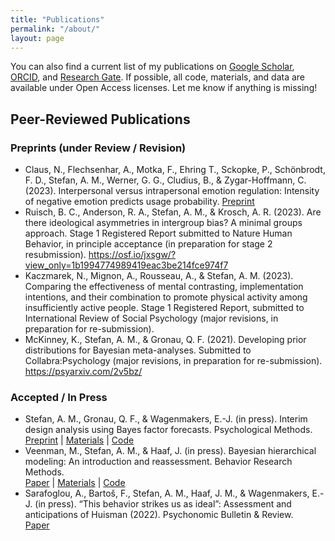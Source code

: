```yaml
---
title: "Publications"
permalink: "/about/"
layout: page
---
```


You can also find a current list of my publications on [Google Scholar](https://scholar.google.de/citations?user=5w0yig0AAAAJ&hl=de), [ORCID](https://orcid.org/0000-0003-3382-4746), and [Research Gate](https://www.researchgate.net/profile/Angelika-Stefan). If possible, all code, materials, and data are available under Open Access licenses. Let me know if anything is missing! 

## Peer-Reviewed Publications

### Preprints (under Review / Revision)

-  Claus, N., Flechsenhar, A., Motka, F., Ehring T., Sckopke, P., Schönbrodt, F. D., Stefan, A. M., Werner, G. G., Cludius, B., & Zygar-Hoffmann, C. (2023). Interpersonal versus intrapersonal emotion regulation: Intensity of negative emotion predicts usage probability.
[Preprint]()
-  Ruisch, B. C., Anderson, R. A., Stefan, A. M., & Krosch, A. R. (2023). Are there ideological asymmetries in intergroup bias? A minimal groups approach. Stage 1 Registered Report submitted to Nature Human Behavior, in principle acceptance (in preparation for stage 2 resubmission). https://osf.io/jxsgw/?view_only=1b1994774989419eac3be214fce974f7 
-  Kaczmarek, N., Mignon, A., Rousseau, A., & Stefan, A. M. (2023). Comparing the effectiveness of mental contrasting, implementation intentions, and their combination to promote physical activity among insufficiently active people. Stage 1 Registered Report, submitted to International Review of Social Psychology (major revisions, in preparation for re-submission).
-  McKinney, K., Stefan, A. M., & Gronau, Q. F. (2021). Developing prior distributions for Bayesian meta-analyses. Submitted to Collabra:Psychology (major revisions, in preparation for re-submission). https://psyarxiv.com/2v5bz/ 


### Accepted / In Press

- Stefan, A. M., Gronau, Q. F., & Wagenmakers, E.-J. (in press). Interim design analysis using Bayes factor forecasts. Psychological Methods.  
[Preprint](https://psyarxiv.com/9sazk) | [Materials](https://osf.io/xh2ep/) | [Code](https://github.com/astefan1/forecastBF)
- Veenman, M., Stefan, A. M., & Haaf, J. (in press). Bayesian hierarchical modeling: An introduction and reassessment. Behavior Research Methods.  
[Paper](https://doi.org/10.3758/s13428-023-02204-3) | [Materials](https://osf.io/cn73e/) | [Code](https://github.com/MyrtheV/Bayesian-Hierarchical-Modelling-An-Introduction-and-Reassessment/tree/main)
- Sarafoglou, A., Bartoš, F., Stefan, A. M., Haaf, J. M., & Wagenmakers, E.-J. (in press). “This behavior strikes us as ideal”: Assessment and anticipations of Huisman (2022). Psychonomic Bulletin & Review.  
[Paper](https://doi.org/10.3758/s13423-023-02299-x)
